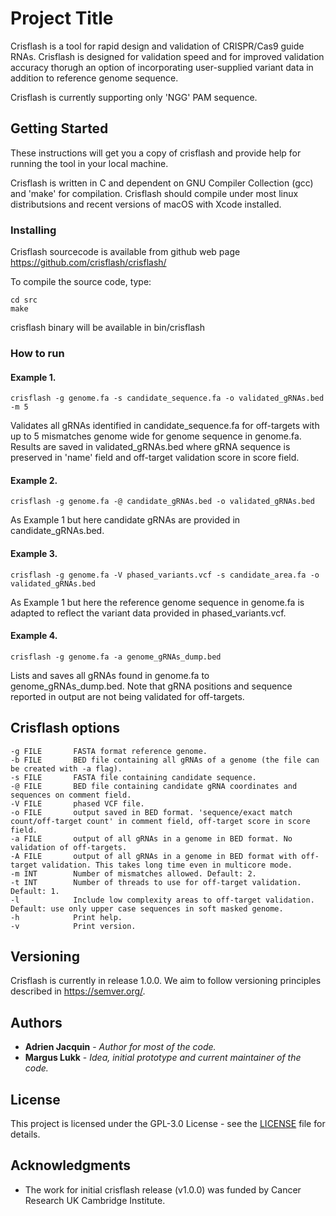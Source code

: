 # Project Title

Crisflash is a tool for rapid design and validation of CRISPR/Cas9 guide RNAs. Crisflash is designed for validation speed
and for improved validation accuracy thorugh an option of incorporating user-supplied variant data in addition to
reference genome sequence.

Crisflash is currently supporting only 'NGG' PAM sequence.

## Getting Started

These instructions will get you a copy of crisflash and provide help for running the tool in your local machine.

Crisflash is written in C and dependent on GNU Compiler Collection (gcc) and 'make' for compilation. Crisflash
should compile under most linux distributsions and recent versions of macOS with Xcode installed.

### Installing

Crisflash sourcecode is available from github web page https://github.com/crisflash/crisflash/

To compile the source code, type:

```
cd src
make
```
crisflash binary will be available in bin/crisflash

### How to run

#### Example 1.
```
crisflash -g genome.fa -s candidate_sequence.fa -o validated_gRNAs.bed -m 5
```
Validates all gRNAs identified in candidate_sequence.fa for off-targets with up to 5 mismatches genome wide for genome sequence in genome.fa.
Results are saved in validated_gRNAs.bed where gRNA sequence is preserved in 'name' field and off-target validation score in score field.

#### Example 2.
```
crisflash -g genome.fa -@ candidate_gRNAs.bed -o validated_gRNAs.bed
```
As Example 1 but here candidate gRNAs are provided in candidate_gRNAs.bed.

#### Example 3.
```
crisflash -g genome.fa -V phased_variants.vcf -s candidate_area.fa -o validated_gRNAs.bed
```
As Example 1 but here the reference genome sequence in genome.fa is adapted to reflect the variant data provided in phased_variants.vcf.

#### Example 4.
```
crisflash -g genome.fa -a genome_gRNAs_dump.bed
```
Lists and saves all gRNAs found in genome.fa to genome_gRNAs_dump.bed. Note that gRNA positions and sequence reported in
output are not being validated for off-targets.

## Crisflash options
```
-g FILE       FASTA format reference genome.
-b FILE       BED file containing all gRNAs of a genome (the file can be created with -a flag).
-s FILE       FASTA file containing candidate sequence.
-@ FILE       BED file containing candidate gRNA coordinates and sequences on comment field.
-V FILE       phased VCF file.
-o FILE       output saved in BED format. 'sequence/exact match count/off-target count' in comment field, off-target score in score field.
-a FILE       output of all gRNAs in a genome in BED format. No validation of off-targets.
-A FILE       output of all gRNAs in a genome in BED format with off-target validation. This takes long time even in multicore mode.
-m INT        Number of mismatches allowed. Default: 2.
-t INT        Number of threads to use for off-target validation. Default: 1.
-l    	      Include low complexity areas to off-target validation. Default: use only upper case sequences in soft masked genome.
-h    	      Print help.
-v    	      Print version.
```
## Versioning

Crisflash is currently in release 1.0.0. We aim to follow versioning principles described in https://semver.org/.

## Authors

* **Adrien Jacquin** - *Author for most of the code.*
* **Margus Lukk** - *Idea, initial prototype and current maintainer of the code.*

## License

This project is licensed under the GPL-3.0 License - see the [LICENSE](https://github.com/crisflash/crisflash/blob/master/LICENSE) file for details.

## Acknowledgments

* The work for initial crisflash release (v1.0.0) was funded by Cancer Research UK Cambridge Institute.
